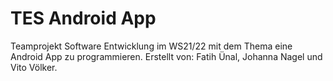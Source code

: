 # TES Android App

Teamprojekt Software Entwicklung im WS21/22 mit dem Thema eine Android App zu programmieren.
Erstellt von: Fatih Ünal, Johanna Nagel und Vito Völker.

